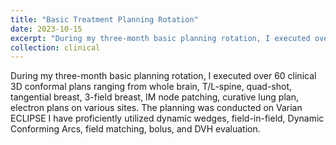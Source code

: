 ```yaml
---
title: "Basic Treatment Planning Rotation"
date: 2023-10-15
excerpt: "During my three-month basic planning rotation, I executed over 60 clinical 3D conformal plans. **Please click the title to know more about my clinical effort!**"
collection: clinical
---
```


During my three-month basic planning rotation, I executed over 60 clinical 3D conformal plans ranging from whole brain, T/L-spine, quad-shot, tangential breast, 3-field breast, IM node patching, curative lung plan, electron plans on various sites. The planning was conducted on Varian ECLIPSE I have proficiently utilized dynamic wedges, field-in-field, Dynamic Conforming Arcs, field matching, bolus, and DVH evaluation.